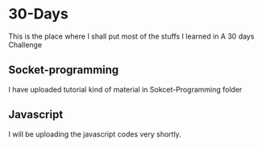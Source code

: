 # 30-Days
This is the place where I shall put most of the stuffs I learned in A 30 days Challenge

## Socket-programming
I have uploaded tutorial kind of material in Sokcet-Programming folder

## Javascript
I will be uploading the javascript codes very shortly.


